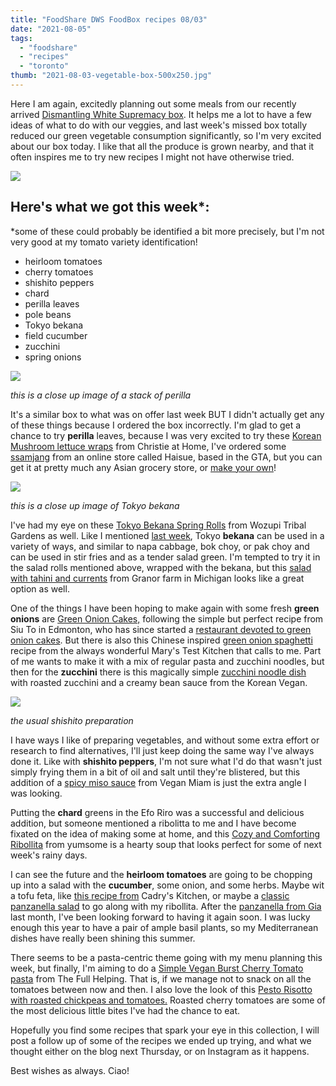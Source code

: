 ```yaml
---
title: "FoodShare DWS FoodBox recipes 08/03"
date: "2021-08-05"
tags:
  - "foodshare"
  - "recipes"
  - "toronto"
thumb: "2021-08-03-vegetable-box-500x250.jpg"
---
```


Here I am again, excitedly planning out some meals from our recently arrived [Dismantling White Supremacy box](https://goodfoodbox.foodshare.net/collections/organic/products/large-food-justice-box). It helps me a lot to have a few ideas of what to do with our veggies, and last week's missed box totally reduced our green vegetable consumption significantly, so I'm very excited about our box today. I like that all the produce is grown nearby, and that it often inspires me to try new recipes I might not have otherwise tried.

![](images/2021-08-03-vegetable-box-500x250.jpg)

## Here's what we got this week\*:

\*some of these could probably be identified a bit more precisely, but I'm not very good at my tomato variety identification!

- heirloom tomatoes
- cherry tomatoes
- shishito peppers
- chard
- perilla leaves
- pole beans
- Tokyo bekana
- field cucumber
- zucchini
- spring onions

![](images/perilla.jpg)

_this is a close up image of a stack of perilla_

It's a similar box to what was on offer last week BUT I didn't actually get any of these things because I ordered the box incorrectly. I'm glad to get a chance to try **perilla** leaves, because I was very excited to try these [Korean Mushroom lettuce wraps](https://christieathome.com/blog/korean-mushroom-lettuce-wraps/) from Christie at Home, I've ordered some [ssamjang](https://haisue.ca/product/daesang-seasoned-soybean-paste-mild-ssamjang-500g/) from an online store called Haisue, based in the GTA, but you can get it at pretty much any Asian grocery store, or [make your own](http://veganseoulfood.weebly.com/recipe/korean-dipping-sauce-ssamjang-recipe)!

![](images/tokyo-bekhana.jpg)

_this is a close up image of Tokyo bekana_

I've had my eye on these [Tokyo Bekana Spring Rolls](https://www.wozupi.com/blog/recipe/tokyo-bekana-spring-rolls) from Wozupi Tribal Gardens as well. Like I mentioned [last week](https://meshell.ca/blog/another-week-of-foodshares-dws-box/), Tokyo **bekana** can be used in a variety of ways, and similar to napa cabbage, bok choy, or pak choy and can be used in stir fries and as a tender salad green. I'm tempted to try it in the salad rolls mentioned above, wrapped with the bekana, but this [salad with tahini and currents](https://granorfarm.com/recipes/bekana-with-sesame-cashews-and-currants) from Granor farm in Michigan looks like a great option as well.

One of the things I have been hoping to make again with some fresh **green onions** are [Green Onion Cakes,](https://www.thestar.com/edmonton/2018/04/10/siu-to-78-is-believed-to-be-the-man-who-popularized-green-onion-cakes-in-edmonton.html) following the simple but perfect recipe from Siu To in Edmonton, who has since started a [restaurant devoted to green onion cakes](https://www.greenonioncakeman.com/). But there is also this Chinese inspired [green onion spaghetti](http://www.marystestkitchen.com/chinese-inspired-green-onion-spaghetti/) recipe from the always wonderful Mary's Test Kitchen that calls to me. Part of me wants to make it with a mix of regular pasta and zucchini noodles, but then for the **zucchini** there is this magically simple [zucchini noodle dish](https://thekoreanvegan.com/creamy-zucchini-spaghetti/) with roasted zucchini and a creamy bean sauce from the Korean Vegan.

![](images/shishito.jpg)

_the usual shishito preparation_

I have ways I like of preparing vegetables, and without some extra effort or research to find alternatives, I'll just keep doing the same way I've always done it. Like with **shishito peppers**, I'm not sure what I'd do that wasn't just simply frying them in a bit of oil and salt until they're blistered, but this addition of a [spicy miso sauce](https://veganmiam.com/recipes/spicy-miso-shishito-peppers) from Vegan Miam is just the extra angle I was looking.

Putting the **chard** greens in the Efo Riro was a successful and delicious addition, but someone mentioned a ribolitta to me and I have become fixated on the idea of making some at home, and this [Cozy and Comforting Ribollita](https://www.yumsome.com/cosy-and-comforting-ribollita-tuscan-bread-soup/) from yumsome is a hearty soup that looks perfect for some of next week's rainy days.

I can see the future and the **heirloom tomatoes** are going to be chopping up into a salad with the **cucumber**, some onion, and some herbs. Maybe wit a tofu feta, like [this recipe from](https://cadryskitchen.com/tomato-cucumber-salad/) Cadry's Kitchen, or maybe a [classic panzanella salad](https://www.seriouseats.com/classic-panzanella-salad-recipe) to go along with my ribollita. After the [panzanella from Gia](https://meshell.ca/blog/gia-toronto-first-tastes/) last month, I've been looking forward to having it again soon. I was lucky enough this year to have a pair of ample basil plants, so my Mediterranean dishes have really been shining this summer.

There seems to be a pasta-centric theme going with my menu planning this week, but finally, I'm aiming to do a [Simple Vegan Burst Cherry Tomato pasta](https://www.thefullhelping.com/simple-vegan-burst-cherry-tomato-pasta/) from The Full Helping. That is, if we manage not to snack on all the tomatoes between now and then. I also love the look of this [Pesto Risotto with roasted chickpeas and tomatoes.](https://crumbsandcaramel.com/vegan-pesto-risotto-roasted-tomatoes-chickpeas/) Roasted cherry tomatoes are some of the most delicious little bites I've had the chance to eat.

Hopefully you find some recipes that spark your eye in this collection, I will post a follow up of some of the recipes we ended up trying, and what we thought either on the blog next Thursday, or on Instagram as it happens.

Best wishes as always. Ciao!
